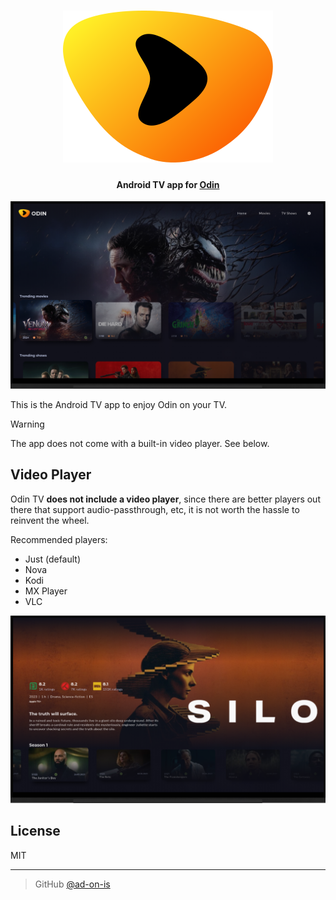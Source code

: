 <h1 align="center">
<img src="./assets/images/logo.svg" /><br />
</h1>

<h4 align="center">Android TV app for <a href="https://github.com/ad-on-is/odin-movieshow">Odin</a></h4>

![screenshot](./screenshots/odin-tv.png)

This is the Android TV app to enjoy Odin on your TV.

> [!WARNING]
>
> The app does not come with a built-in video player. See below.

>

## Video Player

Odin TV **does not include a video player**, since there are better players out there that support audio-passthrough, etc, it is not worth the hassle to reinvent the wheel.

Recommended players:

- Just (default)
- Nova
- Kodi
- MX Player
- VLC

![screenshot2](./screenshots/odin-tv2.png)

## License

MIT

---

> GitHub [@ad-on-is](https://github.com/ad-on-is)
